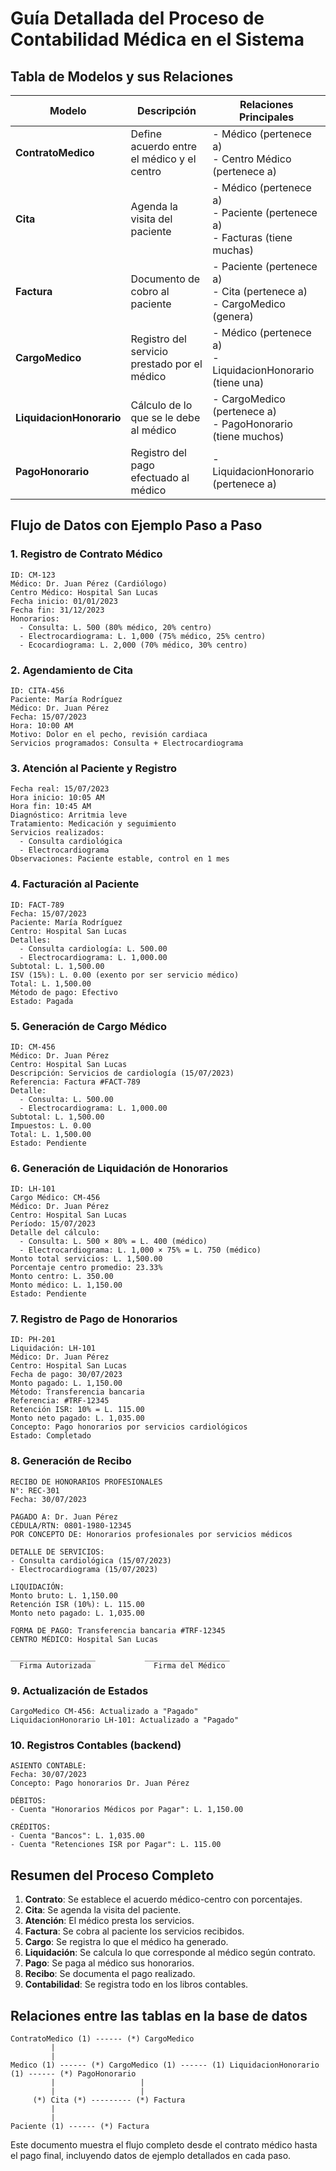 # Guía Detallada del Proceso de Contabilidad Médica en el Sistema

## Tabla de Modelos y sus Relaciones

| Modelo | Descripción | Relaciones Principales |
|--------|-------------|------------------------|
| **ContratoMedico** | Define acuerdo entre el médico y el centro | - Médico (pertenece a)<br>- Centro Médico (pertenece a) |
| **Cita** | Agenda la visita del paciente | - Médico (pertenece a)<br>- Paciente (pertenece a)<br>- Facturas (tiene muchas) |
| **Factura** | Documento de cobro al paciente | - Paciente (pertenece a)<br>- Cita (pertenece a)<br>- CargoMedico (genera) |
| **CargoMedico** | Registro del servicio prestado por el médico | - Médico (pertenece a)<br>- LiquidacionHonorario (tiene una) |
| **LiquidacionHonorario** | Cálculo de lo que se le debe al médico | - CargoMedico (pertenece a)<br>- PagoHonorario (tiene muchos) |
| **PagoHonorario** | Registro del pago efectuado al médico | - LiquidacionHonorario (pertenece a) |

## Flujo de Datos con Ejemplo Paso a Paso

### 1. Registro de Contrato Médico

```
ID: CM-123
Médico: Dr. Juan Pérez (Cardiólogo)
Centro Médico: Hospital San Lucas
Fecha inicio: 01/01/2023
Fecha fin: 31/12/2023
Honorarios:
  - Consulta: L. 500 (80% médico, 20% centro)
  - Electrocardiograma: L. 1,000 (75% médico, 25% centro)
  - Ecocardiograma: L. 2,000 (70% médico, 30% centro)
```

### 2. Agendamiento de Cita

```
ID: CITA-456
Paciente: María Rodríguez
Médico: Dr. Juan Pérez
Fecha: 15/07/2023
Hora: 10:00 AM
Motivo: Dolor en el pecho, revisión cardiaca
Servicios programados: Consulta + Electrocardiograma
```

### 3. Atención al Paciente y Registro

```
Fecha real: 15/07/2023
Hora inicio: 10:05 AM
Hora fin: 10:45 AM
Diagnóstico: Arritmia leve
Tratamiento: Medicación y seguimiento
Servicios realizados: 
  - Consulta cardiológica
  - Electrocardiograma
Observaciones: Paciente estable, control en 1 mes
```

### 4. Facturación al Paciente

```
ID: FACT-789
Fecha: 15/07/2023
Paciente: María Rodríguez
Centro: Hospital San Lucas
Detalles:
  - Consulta cardiología: L. 500.00
  - Electrocardiograma: L. 1,000.00
Subtotal: L. 1,500.00
ISV (15%): L. 0.00 (exento por ser servicio médico)
Total: L. 1,500.00
Método de pago: Efectivo
Estado: Pagada
```

### 5. Generación de Cargo Médico

```
ID: CM-456
Médico: Dr. Juan Pérez
Centro: Hospital San Lucas
Descripción: Servicios de cardiología (15/07/2023)
Referencia: Factura #FACT-789
Detalle:
  - Consulta: L. 500.00
  - Electrocardiograma: L. 1,000.00
Subtotal: L. 1,500.00
Impuestos: L. 0.00
Total: L. 1,500.00
Estado: Pendiente
```

### 6. Generación de Liquidación de Honorarios

```
ID: LH-101
Cargo Médico: CM-456
Médico: Dr. Juan Pérez
Centro: Hospital San Lucas
Período: 15/07/2023
Detalle del cálculo:
  - Consulta: L. 500 × 80% = L. 400 (médico)
  - Electrocardiograma: L. 1,000 × 75% = L. 750 (médico)
Monto total servicios: L. 1,500.00
Porcentaje centro promedio: 23.33%
Monto centro: L. 350.00
Monto médico: L. 1,150.00
Estado: Pendiente
```

### 7. Registro de Pago de Honorarios

```
ID: PH-201
Liquidación: LH-101
Médico: Dr. Juan Pérez
Centro: Hospital San Lucas
Fecha de pago: 30/07/2023
Monto pagado: L. 1,150.00
Método: Transferencia bancaria
Referencia: #TRF-12345
Retención ISR: 10% = L. 115.00
Monto neto pagado: L. 1,035.00
Concepto: Pago honorarios por servicios cardiológicos
Estado: Completado
```

### 8. Generación de Recibo

```
RECIBO DE HONORARIOS PROFESIONALES
N°: REC-301
Fecha: 30/07/2023

PAGADO A: Dr. Juan Pérez
CÉDULA/RTN: 0801-1980-12345
POR CONCEPTO DE: Honorarios profesionales por servicios médicos

DETALLE DE SERVICIOS:
- Consulta cardiológica (15/07/2023)
- Electrocardiograma (15/07/2023)

LIQUIDACIÓN:
Monto bruto: L. 1,150.00
Retención ISR (10%): L. 115.00
Monto neto pagado: L. 1,035.00

FORMA DE PAGO: Transferencia bancaria #TRF-12345
CENTRO MÉDICO: Hospital San Lucas

___________________           ___________________
  Firma Autorizada              Firma del Médico
```

### 9. Actualización de Estados

```
CargoMedico CM-456: Actualizado a "Pagado"
LiquidacionHonorario LH-101: Actualizado a "Pagado"
```

### 10. Registros Contables (backend)

```
ASIENTO CONTABLE:
Fecha: 30/07/2023
Concepto: Pago honorarios Dr. Juan Pérez

DÉBITOS:
- Cuenta "Honorarios Médicos por Pagar": L. 1,150.00

CRÉDITOS:
- Cuenta "Bancos": L. 1,035.00
- Cuenta "Retenciones ISR por Pagar": L. 115.00
```

## Resumen del Proceso Completo

1. **Contrato**: Se establece el acuerdo médico-centro con porcentajes.
2. **Cita**: Se agenda la visita del paciente.
3. **Atención**: El médico presta los servicios.
4. **Factura**: Se cobra al paciente los servicios recibidos.
5. **Cargo**: Se registra lo que el médico ha generado.
6. **Liquidación**: Se calcula lo que corresponde al médico según contrato.
7. **Pago**: Se paga al médico sus honorarios.
8. **Recibo**: Se documenta el pago realizado.
9. **Contabilidad**: Se registra todo en los libros contables.

## Relaciones entre las tablas en la base de datos

```
ContratoMedico (1) ------ (*) CargoMedico
         |
         |
Medico (1) ------ (*) CargoMedico (1) ------ (1) LiquidacionHonorario (1) ------ (*) PagoHonorario
         |                   |
         |                   |
     (*) Cita (*) --------- (*) Factura
         |
         |
Paciente (1) ------ (*) Factura
```

Este documento muestra el flujo completo desde el contrato médico hasta el pago final, incluyendo datos de ejemplo detallados en cada paso.
